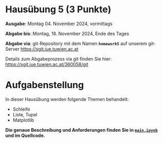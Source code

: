 # Hausübung 5 (3 Punkte)

**Ausgabe**: Montag 04. November 2024, vormittags

**Abgabe bis**: Montag, 18. November 2024, Ende des Tages

**Abgabe via**: git-Repository mit dem Namen **`homework5`** auf unserem git-Server https://sgit.iue.tuwien.ac.at

Details zum Abgabeprozess via git finden Sie hier: https://sgit.iue.tuwien.ac.at/360058/git


# Aufgabenstellung

In dieser Hausübung werden folgende Themen behandelt:

- Schleife
- Liste, Tupel
- Matplotlib

**Die genaue Beschreibung und Anforderungen finden Sie in [`main.ipynb`](main.ipynb) und im Quellcode.**
